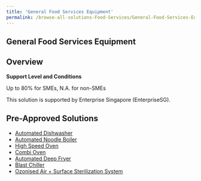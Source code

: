 ```yaml
---
title: 'General Food Services Equipment'
permalink: /browse-all-solutions-Food-Services/General-Food-Services-Equipment
---
```


## General Food Services Equipment
## Overview

**Support Level and Conditions**

Up to 80% for SMEs, N.A. for non-SMEs

This solution is supported by Enterprise Singapore (EnterpriseSG).

## Pre-Approved Solutions

- <a href='/productivity-solutions-grant/solutionrepo/solution16' target='_blank'>Automated Dishwasher</a><br>
- <a href='/productivity-solutions-grant/solutionrepo/solution17' target='_blank'>Automated Noodle Boiler</a><br>
- <a href='/productivity-solutions-grant/solutionrepo/solution56' target='_blank'>High Speed Oven</a><br>
- <a href='/productivity-solutions-grant/solutionrepo/solution402' target='_blank'>Combi Oven</a><br>
- <a href='/productivity-solutions-grant/solutionrepo/solution2523' target='_blank'>Automated Deep Fryer</a><br>
- <a href='/productivity-solutions-grant/solutionrepo/solution2524' target='_blank'>Blast Chiller</a><br>
- <a href='/productivity-solutions-grant/solutionrepo/solution2525' target='_blank'>Ozonised Air + Surface Sterilization System</a><br>
